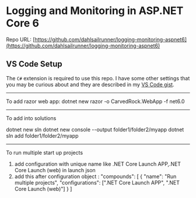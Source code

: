 # Logging and Monitoring in ASP.NET Core 6

Repo URL: [https://github.com/dahlsailrunner/logging-monitoring-aspnet6](https://github.com/dahlsailrunner/logging-monitoring-aspnet6)

## VS Code Setup

The `C#` extension is required to use this repo.  I have some other settings that you may be curious about
and they are described in my [VS Code gist](https://gist.github.com/dahlsailrunner/1765b807940e29951ea6bdfb36cd85dd).


--------------------------------

To add razor web app:
dotnet new razor -o CarvedRock.WebApp -f net6.0

-------------------------------

To add into solutions 

dotnet new sln
dotnet new console --output folder1/folder2/myapp
dotnet sln add folder1/folder2/myapp


----------------------------------

To run multiple start up projects 

1. add configuration with unique name like .NET Core Launch APP,.NET Core Launch (web) in launch json
2. add this after configuration object :
    "compounds": [
        {
            "name": "Run multiple projects",
            "configurations": [".NET Core Launch APP", ".NET Core Launch (web)"]
        }
    ]
